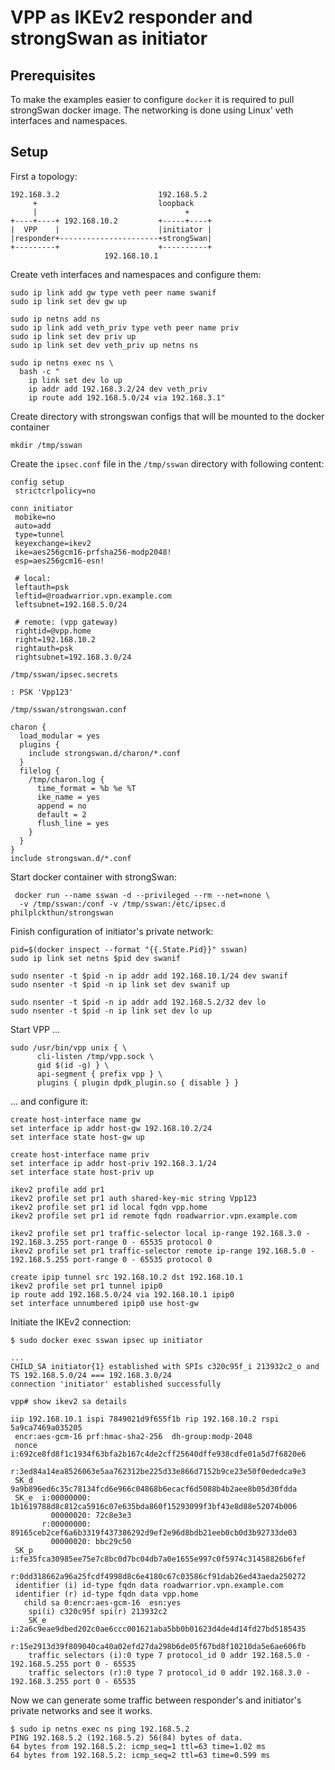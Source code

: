 VPP as IKEv2 responder and strongSwan as initiator
==================================================


Prerequisites
-------------

To make the examples easier to configure ``docker`` it is required to pull strongSwan docker image. The networking is done using Linux' veth interfaces and namespaces.

Setup
-----

First a topology:

```
192.168.3.2                      192.168.5.2
     +                           loopback
     |                                 +
+----+----+ 192.168.10.2         +-----+----+
|  VPP    |                      |initiator |
|responder+----------------------+strongSwan|
+---------+                      +----------+
                     192.168.10.1
```

Create veth interfaces and namespaces and configure them:

```
sudo ip link add gw type veth peer name swanif
sudo ip link set dev gw up

sudo ip netns add ns
sudo ip link add veth_priv type veth peer name priv
sudo ip link set dev priv up
sudo ip link set dev veth_priv up netns ns

sudo ip netns exec ns \
  bash -c "
    ip link set dev lo up
    ip addr add 192.168.3.2/24 dev veth_priv
    ip route add 192.168.5.0/24 via 192.168.3.1"
```


Create directory with strongswan configs that will be mounted to the docker container
```
mkdir /tmp/sswan
```

Create the ``ipsec.conf`` file in the ``/tmp/sswan`` directory with following content:
```
config setup
 strictcrlpolicy=no

conn initiator
 mobike=no
 auto=add
 type=tunnel
 keyexchange=ikev2
 ike=aes256gcm16-prfsha256-modp2048!
 esp=aes256gcm16-esn!

 # local:
 leftauth=psk
 leftid=@roadwarrior.vpn.example.com
 leftsubnet=192.168.5.0/24

 # remote: (vpp gateway)
 rightid=@vpp.home
 right=192.168.10.2
 rightauth=psk
 rightsubnet=192.168.3.0/24
```

``/tmp/sswan/ipsec.secrets``
```
: PSK 'Vpp123'
```

``/tmp/sswan/strongswan.conf``
```
charon {
  load_modular = yes
  plugins {
    include strongswan.d/charon/*.conf
  }
  filelog {
    /tmp/charon.log {
      time_format = %b %e %T
      ike_name = yes
      append = no
      default = 2
      flush_line = yes
    }
  }
}
include strongswan.d/*.conf
```

Start docker container with strongSwan:

```
 docker run --name sswan -d --privileged --rm --net=none \
  -v /tmp/sswan:/conf -v /tmp/sswan:/etc/ipsec.d philplckthun/strongswan
```

Finish configuration of initiator's private network:

```
pid=$(docker inspect --format "{{.State.Pid}}" sswan)
sudo ip link set netns $pid dev swanif

sudo nsenter -t $pid -n ip addr add 192.168.10.1/24 dev swanif
sudo nsenter -t $pid -n ip link set dev swanif up

sudo nsenter -t $pid -n ip addr add 192.168.5.2/32 dev lo
sudo nsenter -t $pid -n ip link set dev lo up
```

Start VPP ...

```
sudo /usr/bin/vpp unix { \
      cli-listen /tmp/vpp.sock \
      gid $(id -g) } \
      api-segment { prefix vpp } \
      plugins { plugin dpdk_plugin.so { disable } }
```

... and configure it:

```
create host-interface name gw
set interface ip addr host-gw 192.168.10.2/24
set interface state host-gw up

create host-interface name priv
set interface ip addr host-priv 192.168.3.1/24
set interface state host-priv up

ikev2 profile add pr1
ikev2 profile set pr1 auth shared-key-mic string Vpp123
ikev2 profile set pr1 id local fqdn vpp.home
ikev2 profile set pr1 id remote fqdn roadwarrior.vpn.example.com

ikev2 profile set pr1 traffic-selector local ip-range 192.168.3.0 - 192.168.3.255 port-range 0 - 65535 protocol 0
ikev2 profile set pr1 traffic-selector remote ip-range 192.168.5.0 - 192.168.5.255 port-range 0 - 65535 protocol 0

create ipip tunnel src 192.168.10.2 dst 192.168.10.1
ikev2 profile set pr1 tunnel ipip0
ip route add 192.168.5.0/24 via 192.168.10.1 ipip0
set interface unnumbered ipip0 use host-gw
```

Initiate the IKEv2 connection:

```
$ sudo docker exec sswan ipsec up initiator

...
CHILD_SA initiator{1} established with SPIs c320c95f_i 213932c2_o and TS 192.168.5.0/24 === 192.168.3.0/24
connection 'initiator' established successfully
```

```
vpp# show ikev2 sa details

iip 192.168.10.1 ispi 7849021d9f655f1b rip 192.168.10.2 rspi 5a9ca7469a035205
 encr:aes-gcm-16 prf:hmac-sha2-256  dh-group:modp-2048
 nonce i:692ce8fd8f1c1934f63bfa2b167c4de2cff25640dffe938cdfe01a5d7f6820e6
       r:3ed84a14ea8526063e5aa762312be225d33e866d7152b9ce23e50f0ededca9e3
 SK_d    9a9b896ed6c35c78134fcd6e966c04868b6ecacf6d5088b4b2aee8b05d30fdda
 SK_e  i:00000000: 1b1619788d8c812ca5916c07e635bda860f15293099f3bf43e8d88e52074b006
         00000020: 72c8e3e3
       r:00000000: 89165ceb2cef6a6b3319f437386292d9ef2e96d8bdb21eeb0cb0d3b92733de03
         00000020: bbc29c50
 SK_p  i:fe35fca30985ee75e7c8bc0d7bc04db7a0e1655e997c0f5974c31458826b6fef
       r:0dd318662a96a25fcdf4998d8c6e4180c67c03586cf91dab26ed43aeda250272
 identifier (i) id-type fqdn data roadwarrior.vpn.example.com
 identifier (r) id-type fqdn data vpp.home
   child sa 0:encr:aes-gcm-16  esn:yes
    spi(i) c320c95f spi(r) 213932c2
    SK_e  i:2a6c9eae9dbed202c0ae6ccc001621aba5bb0b01623d4de4d14fd27bd5185435
          r:15e2913d39f809040ca40a02efd27da298b6de05f67bd8f10210da5e6ae606fb
    traffic selectors (i):0 type 7 protocol_id 0 addr 192.168.5.0 - 192.168.5.255 port 0 - 65535
    traffic selectors (r):0 type 7 protocol_id 0 addr 192.168.3.0 - 192.168.3.255 port 0 - 65535

```

Now we can generate some traffic between responder's and initiator's private networks and see it works.

```
$ sudo ip netns exec ns ping 192.168.5.2
PING 192.168.5.2 (192.168.5.2) 56(84) bytes of data.
64 bytes from 192.168.5.2: icmp_seq=1 ttl=63 time=1.02 ms
64 bytes from 192.168.5.2: icmp_seq=2 ttl=63 time=0.599 ms
```
